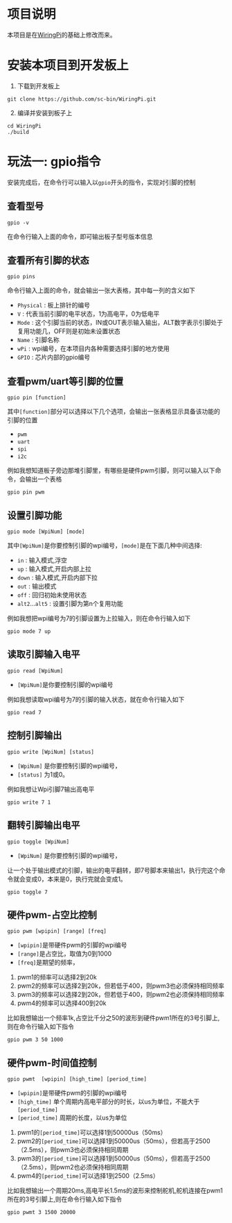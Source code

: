 项目说明
=================================
本项目是在[WiringPi](https://github.com/WiringPi/WiringPi)的基础上修改而来。

安装本项目到开发板上
========
1. 下载到开发板上
```
git clone https://github.com/sc-bin/WiringPi.git
```
2. 编译并安装到板子上
```
cd WiringPi
./build 
```

玩法一: gpio指令
========
安装完成后，在命令行可以输入以`gpio`开头的指令，实现对引脚的控制


查看型号
------
```
gpio -v
```
在命令行输入上面的命令，即可输出板子型号版本信息


查看所有引脚的状态
------
```
gpio pins
```
命令行输入上面的命令，就会输出一张大表格，其中每一列的含义如下
- `Physical` : 板上排针的编号
- `V` : 代表当前引脚的电平状态，1为高电平，0为低电平
- `Mode` : 这个引脚当前的状态，IN或OUT表示输入输出，ALT数字表示引脚处于复用功能几，OFF则是初始未设置状态
- `Name` : 引脚名称
- `wPi` : wpi编号，在本项目内各种需要选择引脚的地方使用
- `GPIO` : 芯片内部的gpio编号


查看pwm/uart等引脚的位置
------
```
gpio pin [function]
```
其中`[function]`部分可以选择以下几个选项，会输出一张表格显示具备该功能的引脚的位置
- `pwm`
- `uart`
- `spi`
- `i2c`

例如我想知道板子旁边那堆引脚里，有哪些是硬件pwm引脚，则可以输入以下命令，会输出一个表格
```
gpio pin pwm
```

设置引脚功能
------
```
gpio mode [WpiNum] [mode]
```
其中`[WpiNum]`是你要控制引脚的wpi编号，`[mode]`是在下面几种中间选择:
- `in` : 输入模式,浮空
- `up` : 输入模式,开启内部上拉
- `down` : 输入模式,开启内部下拉
- `out` : 输出模式
- `off` : 回归初始未使用状态
- `alt2`...`alt5` : 设置引脚为第n个复用功能

例如我想把wpi编号为7的引脚设置为上拉输入，则在命令行输入如下
```
gpio mode 7 up
```


读取引脚输入电平
------
```
gpio read [WpiNum]
```
- `[WpiNum]`是你要控制引脚的wpi编号

例如我想读取wpi编号为7的引脚的输入状态，就在命令行输入如下
```
gpio read 7
```


控制引脚输出
------
```
gpio write [WpiNum] [status]
```
- `[WpiNum]` 是你要控制引脚的wpi编号，
- `[status]` 为1或0。

例如我想让Wpi引脚7输出高电平
```
gpio write 7 1
```


翻转引脚输出电平
------
```
gpio toggle [WpiNum]
```
- `[WpiNum]` 是你要控制引脚的wpi编号，

让一个处于输出模式的引脚，输出的电平翻转，即7号脚本来输出1，执行完这个命令就会变成0，本来是0，执行完就会变成1。
```
gpio toggle 7
```

硬件pwm-占空比控制
------

```
gpio pwm [wpipin] [range] [freq] 
```
- `[wpipin]`是带硬件pwm的引脚的wpi编号
- `[range]`是占空比，取值为0到1000
- `[freq]`是期望的频率，
1. pwm1的频率可以选择2到20k
2. pwm2的频率可以选择2到20k，但若低于400，则pwm3也必须保持相同频率
3. pwm3的频率可以选择2到20k，但若低于400，则pwm2也必须保持相同频率
4. pwm4的频率可以选择400到20k

比如我想输出一个频率1k,占空比千分之50的波形到硬件pwm1所在的3号引脚上,则在命令行输入如下指令
```
gpio pwm 3 50 1000
```

硬件pwm-时间值控制
------
```
gpio pwmt  [wpipin] [high_time] [period_time] 
```
- `[wpipin]`是带硬件pwm的引脚的wpi编号
- `[high_time]` 单个周期内高电平部分的时长，以us为单位，不能大于`[period_time]`
- `[period_time]` 周期的长度，以us为单位
1. pwm1的`[period_time]`可以选择1到50000us（50ms）
2. pwm2的`[period_time]`可以选择1到50000us（50ms），但若高于2500（2.5ms），则pwm3也必须保持相同周期
3. pwm3的`[period_time]`可以选择1到50000us（50ms），但若高于2500（2.5ms），则pwm2也必须保持相同周期
4. pwm4的`[period_time]`可以选择1到2500（2.5ms）

比如我想输出一个周期20ms,高电平长1.5ms的波形来控制舵机,舵机连接在pwm1所在的3号引脚上,则在命令行输入如下指令
```
gpio pwmt 3 1500 20000
```
